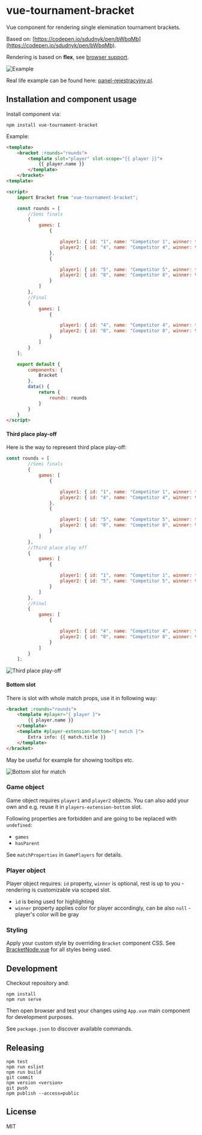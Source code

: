 # vue-tournament-bracket

Vue component for rendering single elemination tournament brackets.

Based on: [https://codepen.io/sdudnyk/pen/bWbqMb](https://codepen.io/sdudnyk/pen/bWbqMb).

Rendering is based on **flex**, see [browser support](https://caniuse.com/#feat=flexbox).

![Example](https://github.com/kamilwylegala/vue-tournament-bracket/raw/master/docs/example.png)

Real life example can be found here: [panel-rejestracyjny.pl](https://panel-rejestracyjny.pl/).
 
## Installation and component usage

Install component via:
```
npm install vue-tournament-bracket
```

Example:
```html
<template>
    <bracket :rounds="rounds">
        <template slot="player" slot-scope="{{ player }}">
            {{ player.name }}
        </template>
    </bracket>
<template>

<script>
    import Bracket from "vue-tournament-bracket";

    const rounds = [
        //Semi finals
        {
            games: [
                {

                    player1: { id: "1", name: "Competitor 1", winner: false },
                    player2: { id: "4", name: "Competitor 4", winner: true },
                },
                {

                    player1: { id: "5", name: "Competitor 5", winner: false },
                    player2: { id: "8", name: "Competitor 8", winner: true },
                }
            ]
        },
        //Final
        {
            games: [
                {

                    player1: { id: "4", name: "Competitor 4", winner: false },
                    player2: { id: "8", name: "Competitor 8", winner: true },
                }
            ]
        }
    ];

    export default {
        components: {
            Bracket
        },
        data() {
            return {
                rounds: rounds
            }
        }
    }
</script>
```

#### Third place play-off

Here is the way to represent third place play-off:
```javascript
const rounds = [
        //Semi finals
        {
            games: [
                {

                    player1: { id: "1", name: "Competitor 1", winner: false },
                    player2: { id: "4", name: "Competitor 4", winner: true },
                },
                {

                    player1: { id: "5", name: "Competitor 5", winner: false },
                    player2: { id: "8", name: "Competitor 8", winner: true },
                }
            ]
        },
        //Third place play off
        {
            games: [
                {

                    player1: { id: "1", name: "Competitor 1", winner: false },
                    player2: { id: "5", name: "Competitor 5", winner: true },
                }
            ]
        },
        //Final
        {
            games: [
                {

                    player1: { id: "4", name: "Competitor 4", winner: false },
                    player2: { id: "8", name: "Competitor 8", winner: true },
                }
            ]
        }
    ];
```

![Third place play-off](https://github.com/kamilwylegala/vue-tournament-bracket/raw/master/docs/thirdplaceplayoff.png)

#### Bottom slot

There is slot with whole match props, use it in following way:
```html
<bracket :rounds="rounds">
    <template #player="{ player }">
        {{ player.name }}
    </template>
    <template #player-extension-bottom="{ match }">
        Extra info: {{ match.title }}
    </template>
</bracket>
```
May be useful for example for showing tooltips etc.

![Bottom slot for match](https://github.com/kamilwylegala/vue-tournament-bracket/raw/master/docs/bottom-slot.png)

### Game object

Game object requires `player1` and `player2` objects. You can also add your own and e.g. reuse it in `players-extension-bottom` slot.

Following properties are forbidden and are going to be replaced with `undefined`:
- `games`
- `hasParent`

See `matchProperties` in `GamePlayers` for details.

### Player object

Player object requires: `id` property, `winner` is optional, rest is up to you - rendering is customizable via scoped slot.

- `id` is being used for highlighting
- `winner` property applies color for player accordingly, can be also `null` - player's color will be gray

### Styling

Apply your custom style by overriding `Bracket` component CSS. See [BracketNode.vue](./src/components/BracketNode.vue) for all styles being used.

## Development

Checkout repository and:
```
npm install
npm run serve
```

Then open browser and test your changes using `App.vue` main component for development purposes.

See `package.json` to discover available commands.

## Releasing

```
npm test
npm run eslint
npm run build
git commit
npm version <version>
git push
npm publish --access=public
```

## License

MIT
